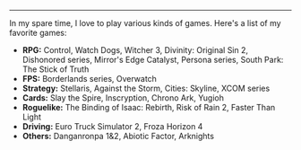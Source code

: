 ---

In my spare time, I love to play various kinds of games. 
Here's a list of my favorite games:
- **RPG:** Control, Watch Dogs, Witcher 3, Divinity: Original Sin 2, Dishonored series, Mirror's Edge Catalyst, Persona series, South Park: The Stick of Truth
- **FPS:** Borderlands series, Overwatch
- **Strategy:** Stellaris, Against the Storm, Cities: Skyline, XCOM series
- **Cards:** Slay the Spire, Inscryption, Chrono Ark, Yugioh
- **Roguelike:** The Binding of Isaac: Rebirth, Risk of Rain 2, Faster Than Light
- **Driving:** Euro Truck Simulator 2, Froza Horizon 4
- **Others:** Danganronpa 1&2, Abiotic Factor, Arknights